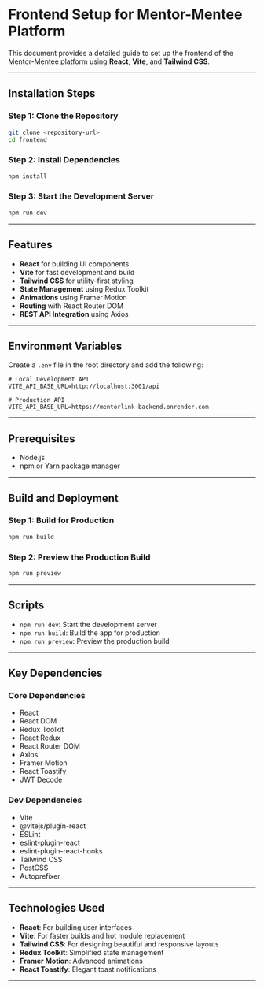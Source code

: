 # Frontend Setup for Mentor-Mentee Platform

This document provides a detailed guide to set up the frontend of the Mentor-Mentee platform using **React**, **Vite**, and **Tailwind CSS**.

---

## Installation Steps

### Step 1: Clone the Repository
```bash
git clone <repository-url>
cd frontend
```

### Step 2: Install Dependencies
```bash
npm install
```

### Step 3: Start the Development Server
```bash
npm run dev
```

---
## Features
- **React** for building UI components
- **Vite** for fast development and build
- **Tailwind CSS** for utility-first styling
- **State Management** using Redux Toolkit
- **Animations** using Framer Motion
- **Routing** with React Router DOM
- **REST API Integration** using Axios

---

## Environment Variables

Create a `.env` file in the root directory and add the following:

```plaintext
# Local Development API
VITE_API_BASE_URL=http://localhost:3001/api

# Production API
VITE_API_BASE_URL=https://mentorlink-backend.onrender.com
```

---

## Prerequisites

- Node.js
- npm or Yarn package manager

---

## Build and Deployment

### Step 1: Build for Production
```bash
npm run build
```

### Step 2: Preview the Production Build
```bash
npm run preview
```

---

## Scripts

- `npm run dev`: Start the development server
- `npm run build`: Build the app for production
- `npm run preview`: Preview the production build

---

## Key Dependencies

### Core Dependencies
- React
- React DOM
- Redux Toolkit
- React Redux
- React Router DOM
- Axios
- Framer Motion
- React Toastify
- JWT Decode

### Dev Dependencies
- Vite
- @vitejs/plugin-react
- ESLint
- eslint-plugin-react
- eslint-plugin-react-hooks
- Tailwind CSS
- PostCSS
- Autoprefixer

---

## Technologies Used

- **React**: For building user interfaces
- **Vite**: For faster builds and hot module replacement
- **Tailwind CSS**: For designing beautiful and responsive layouts
- **Redux Toolkit**: Simplified state management
- **Framer Motion**: Advanced animations
- **React Toastify**: Elegant toast notifications

---
